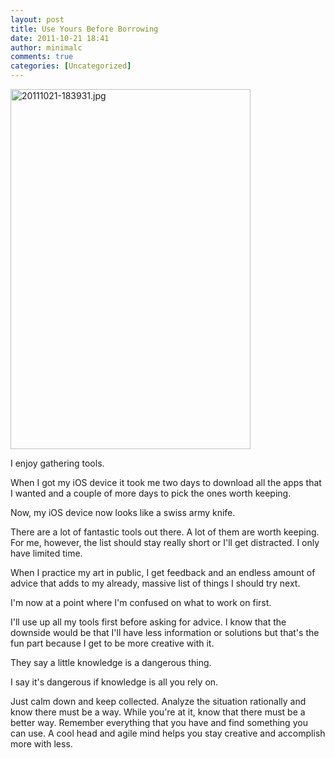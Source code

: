 ```yaml
---
layout: post
title: Use Yours Before Borrowing
date: 2011-10-21 18:41
author: minimalc
comments: true
categories: [Uncategorized]
---
```

<a href="http://minimalchanges.com/blog/wp-content/uploads/2011/10/20111021-183931.jpg"><img class="alignnone size-full" src="http://minimalchanges.com/blog/wp-content/uploads/2011/10/20111021-183931.jpg" alt="20111021-183931.jpg" width="384" height="576" /></a>

I enjoy gathering tools.

When I got my iOS device it took me two days to download all the apps that I wanted and a couple of more days to pick the ones worth keeping.

Now, my iOS device now looks like a swiss army knife.

There are a lot of fantastic tools out there. A lot of them are worth keeping. For me, however, the list should stay really short or I'll get distracted. I only have limited time.

When I practice my art in public, I get feedback and an endless amount of advice that adds to my already, massive list of things I should try next.

I'm now at a point where I'm confused on what to work on first.

I'll use up all my tools first before asking for advice. I know that the downside would be that I'll have less information or solutions but that's the fun part because I get to be more creative with it.

They say a little knowledge is a dangerous thing.

I say it's dangerous if knowledge is all you rely on.

Just calm down and keep collected.
Analyze the situation rationally and know there must be a way.
While you're at it, know that there must be a better way.
Remember everything that you have and find something you can use.
A cool head and agile mind helps you stay creative and accomplish more with less.
